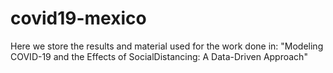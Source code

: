 # covid19-mexico
Here we store the results and material used for the work done in: "Modeling COVID-19 and the Effects of SocialDistancing: A Data-Driven Approach"
